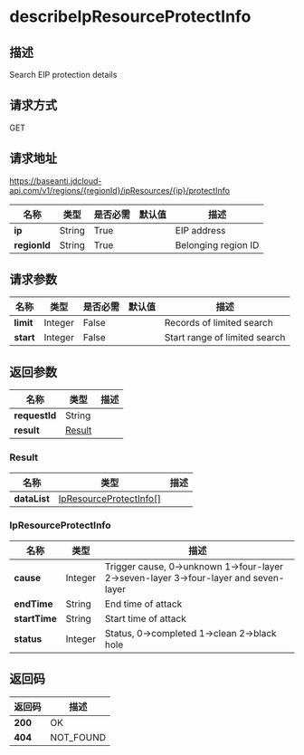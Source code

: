 # describeIpResourceProtectInfo


## 描述
Search EIP protection details

## 请求方式
GET

## 请求地址
https://baseanti.jdcloud-api.com/v1/regions/{regionId}/ipResources/{ip}/protectInfo

|名称|类型|是否必需|默认值|描述|
|---|---|---|---|---|
|**ip**|String|True||EIP address|
|**regionId**|String|True||Belonging region ID|

## 请求参数
|名称|类型|是否必需|默认值|描述|
|---|---|---|---|---|
|**limit**|Integer|False||Records of limited search|
|**start**|Integer|False||Start range of limited search|


## 返回参数
|名称|类型|描述|
|---|---|---|
|**requestId**|String||
|**result**|[Result](##Result)||


### <a name="Result">Result</a>
|名称|类型|描述|
|---|---|---|
|**dataList**|[IpResourceProtectInfo[]](##IpResourceProtectInfo)||
### <a name="IpResourceProtectInfo">IpResourceProtectInfo</a>
|名称|类型|描述|
|---|---|---|
|**cause**|Integer|Trigger cause, 0->unknown  1->four-layer  2->seven-layer  3->four-layer and seven-layer|
|**endTime**|String|End time of attack|
|**startTime**|String|Start time of attack|
|**status**|Integer|Status, 0->completed  1->clean  2->black hole|

## 返回码
|返回码|描述|
|---|---|
|**200**|OK|
|**404**|NOT_FOUND|

